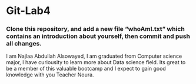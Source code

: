 # Git-Lab4
### Clone this repository, and add a new file “whoAmI.txt” which contains an introduction about yourself, then commit and push all changes.


I am Najlaa Abdullah Alsowayed, I am graduated from Computer science major, I have curiousity to learn more about Data science field. Its great to be a member of this valuable bootcamp and I expect to gain good knowledge with you Teacher Noura. 
